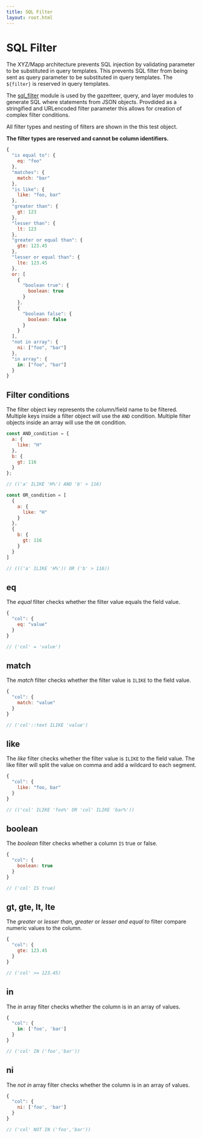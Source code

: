 ```yaml
---
title: SQL Filter
layout: root.html
---
```


# SQL Filter

The XYZ/Mapp architecture prevents SQL injection by validating parameter to be substituted in query templates. This prevents SQL filter from being sent as query parameter to be substituted in query templates. The `${filter}` is reserved in query templates.

The [sql_filter](https://github.com/GEOLYTIX/xyz/blob/development/mod/layer/sql_filter.js) module is used by the gazetteer, query, and layer modules to generate SQL where statements from JSON objects. Provdided as a stringified and URLencoded filter parameter this allows for creation of complex filter conditions.

All filter types and nesting of filters are shown in the this test object.

**The filter types are reserved and cannot be column identifiers.**

```javascript
{
  "is equal to": {
    eq: "foo"
  },
  "matches": {
    match: "bar"
  },
  "is like": {
    like: "foo, bar"
  },
  "greater than": {
    gt: 123
  },
  "lesser than": {
    lt: 123
  },
  "greater or equal than": {
    gte: 123.45
  },
  "lesser or equal than": {
    lte: 123.45
  },
  or: [
    {
      "boolean true": {
        boolean: true
      }
    },
    {
      "boolean false": {
        boolean: false
      }
    }
  ],
  "not in array": {
    ni: ["foo", "bar"]
  },
  "in array": {
    in: ["foo", "bar"]
  }
}
```

## Filter conditions

The filter object key represents the column/field name to be filtered. Multiple keys inside a filter object will use the `AND` condition. Multiple filter objects inside an array will use the `OR` condition.

```javascript
const AND_condition = {
  a: {
    like: "H"
  },
  b: {
    gt: 116
  }
};

// (('a' ILIKE 'H%') AND 'b' > 116)

const OR_condition = [
  {
    a: {
      like: "H"
    }
  },
  {
    b: {
      gt: 116
    }
  }
]

// ((('a' ILIKE 'H%')) OR ('b' > 116))
```

## eq

The *equal* filter checks whether the filter value equals the field value.

```javascript
{
  "col": {
    eq: "value"
  }
}

// ('col' = 'value')
```

## match

The *match* filter checks whether the filter value is `ILIKE` to the field value.

```javascript
{
  "col": {
    match: "value"
  }
}

// ('col'::text ILIKE 'value')
```

## like

The *like* filter checks whether the filter value is `ILIKE` to the field value. The like filter will split the value on comma and add a wildcard to each segment.

```javascript
{
  "col": {
    like: "foo, bar"
  }
}

// (('col' ILIKE 'foo%' OR 'col' ILIKE 'bar%'))
```

## boolean

The *boolean* filter checks whether a column `IS` true or false.

```javascript
{
  "col": {
    boolean: true
  }
}

// ('col' IS true)
```

## gt, gte, lt, lte

The *greater* or *lesser than*, *greater* or *lesser and equal to* filter compare numeric values to the column.

```javascript
{
  "col": {
    gte: 123.45
  }
}

// ('col' >= 123.45)
```

## in

The *in* array filter checks whether the column is in an array of values.

```javascript
{
  "col": {
    in: ['foo', 'bar']
  }
}

// ('col' IN ('foo','bar'))
```

## ni

The *not in* array filter checks whether the column is in an array of values.

```javascript
{
  "col": {
    ni: ['foo', 'bar']
  }
}

// ('col' NOT IN ('foo','bar'))
```